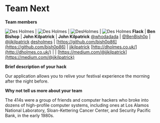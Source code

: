 # Team Next


**Team members**

![Des Holmes](https://avatars3.githubusercontent.com/u/1830123?v=3&s=100)  |
![Des Holmes](https://avatars3.githubusercontent.com/u/1517766?v=3&s=100)  |
![DesHolmes](https://avatars3.githubusercontent.com/u/1517766?v=3&s=100)   | 
![Des Holmes](https://avatars3.githubusercontent.com/u/3582841?v=3&s=100) 
**Flack** | **Ben Bishop** | **John Kilpatrick** | **John Kilpatrick**
[@whodadada](https://twitter.com/whodadada) | [@BenBish0p](https://twitter.com/BenBish0p) | [@jjkilpatrick](https://twitter.com/jjkilpatrick)
[desholmes](https://github.com/desholmes) | [https://github.com/bish0p86](https://github.com/bish0p86) | [jjkilpatrick](https://github.com/jjkilpatrick)
[http://dholmes.co.uk/](http://dholmes.co.uk/) |  | [https://medium.com/@jjkilpatrick](https://medium.com/@jjkilpatrick)

**Brief description of your hack**

Our application allows you to relive your festival experience the morning after the night before.

**Why not tell us more about your team**

The 414s were a group of friends and computer hackers who broke into dozens of high-profile computer systems, including ones at Los Alamos National Laboratory, Sloan-Kettering Cancer Center, and Security Pacific Bank, in the early 1980s.
